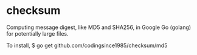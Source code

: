 checksum
========

Computing message digest, like MD5 and SHA256, in Google Go (golang) for potentially large files.

To install,
$ go get github.com/codingsince1985/checksum/md5
